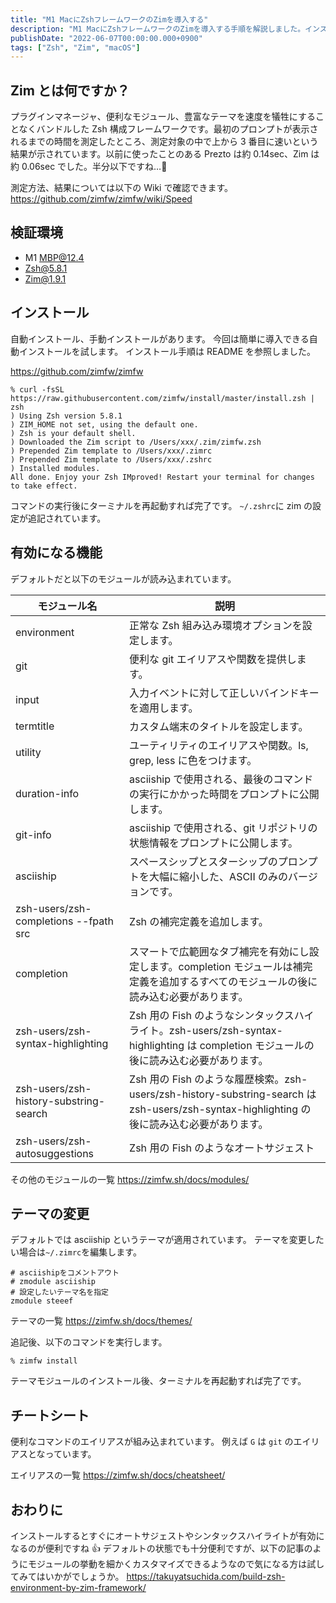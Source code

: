 ```yaml
---
title: "M1 MacにZshフレームワークのZimを導入する"
description: "M1 MacにZshフレームワークのZimを導入する手順を解説しました。インストール方法やデフォルトモジュール、テーマ変更の手順を記載しました。"
publishDate: "2022-06-07T00:00:00.000+0900"
tags: ["Zsh", "Zim", "macOS"]
---
```


## Zim とは何ですか？

プラグインマネージャ、便利なモジュール、豊富なテーマを速度を犠牲にすることなくバンドルした Zsh 構成フレームワークです。最初のプロンプトが表示されるまでの時間を測定したところ、測定対象の中で上から 3 番目に速いという結果が示されています。以前に使ったことのある Prezto は約 0.14sec、Zim は約 0.06sec でした。半分以下ですね…🤔

測定方法、結果については以下の Wiki で確認できます。
https://github.com/zimfw/zimfw/wiki/Speed

## 検証環境

- M1 MBP@12.4
- Zsh@5.8.1
- Zim@1.9.1

## インストール

自動インストール、手動インストールがあります。
今回は簡単に導入できる自動インストールを試します。
インストール手順は README を参照しました。

https://github.com/zimfw/zimfw

```shell
% curl -fsSL https://raw.githubusercontent.com/zimfw/install/master/install.zsh | zsh
) Using Zsh version 5.8.1
) ZIM_HOME not set, using the default one.
) Zsh is your default shell.
) Downloaded the Zim script to /Users/xxx/.zim/zimfw.zsh
) Prepended Zim template to /Users/xxx/.zimrc
) Prepended Zim template to /Users/xxx/.zshrc
) Installed modules.
All done. Enjoy your Zsh IMproved! Restart your terminal for changes to take effect.
```

コマンドの実行後にターミナルを再起動すれば完了です。
`~/.zshrc`に zim の設定が追記されています。

## 有効になる機能

デフォルトだと以下のモジュールが読み込まれています。

| モジュール名                           | 説明                                                                                                                                       |
| -------------------------------------- | ------------------------------------------------------------------------------------------------------------------------------------------ |
| environment                            | 正常な Zsh 組み込み環境オプションを設定します。                                                                                            |
| git                                    | 便利な git エイリアスや関数を提供します。                                                                                                  |
| input                                  | 入力イベントに対して正しいバインドキーを適用します。                                                                                       |
| termtitle                              | カスタム端末のタイトルを設定します。                                                                                                       |
| utility                                | ユーティリティのエイリアスや関数。ls, grep, less に色をつけます。                                                                          |
| duration-info                          | asciiship で使用される、最後のコマンドの実行にかかった時間をプロンプトに公開します。                                                       |
| git-info                               | asciiship で使用される、git リポジトリの状態情報をプロンプトに公開します。                                                                 |
| asciiship                              | スペースシップとスターシップのプロンプトを大幅に縮小した、ASCII のみのバージョンです。                                                     |
| zsh-users/zsh-completions --fpath src  | Zsh の補完定義を追加します。                                                                                                               |
| completion                             | スマートで広範囲なタブ補完を有効にし設定します。completion モジュールは補完定義を追加するすべてのモジュールの後に読み込む必要があります。  |
| zsh-users/zsh-syntax-highlighting      | Zsh 用の Fish のようなシンタックスハイライト。zsh-users/zsh-syntax-highlighting は completion モジュールの後に読み込む必要があります。     |
| zsh-users/zsh-history-substring-search | Zsh 用の Fish のような履歴検索。zsh-users/zsh-history-substring-search は zsh-users/zsh-syntax-highlighting の後に読み込む必要があります。 |
| zsh-users/zsh-autosuggestions          | Zsh 用の Fish のようなオートサジェスト                                                                                                     |

その他のモジュールの一覧
https://zimfw.sh/docs/modules/

## テーマの変更

デフォルトでは asciiship というテーマが適用されています。
テーマを変更したい場合は`~/.zimrc`を編集します。

```text title=".zimrc"
# asciishipをコメントアウト
# zmodule asciiship
# 設定したいテーマ名を指定
zmodule steeef
```

テーマの一覧
https://zimfw.sh/docs/themes/

追記後、以下のコマンドを実行します。

```shell
% zimfw install
```

テーマモジュールのインストール後、ターミナルを再起動すれば完了です。

## チートシート

便利なコマンドのエイリアスが組み込まれています。
例えば `G` は `git` のエイリアスとなっています。

エイリアスの一覧
https://zimfw.sh/docs/cheatsheet/

## おわりに

インストールするとすぐにオートサジェストやシンタックスハイライトが有効になるのが便利ですね 👍
デフォルトの状態でも十分便利ですが、以下の記事のようにモジュールの挙動を細かくカスタマイズできるようなので気になる方は試してみてはいかがでしょうか。
https://takuyatsuchida.com/build-zsh-environment-by-zim-framework/
